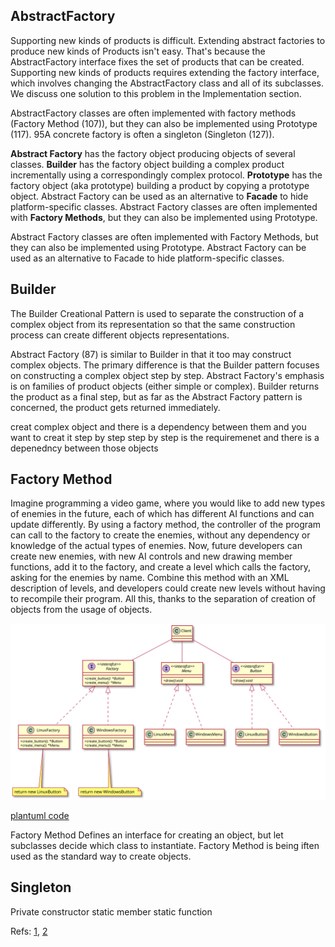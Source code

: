 ## AbstractFactory
Supporting new kinds of products is difficult. Extending abstract factories to
produce new kinds of Products isn't easy. That's because the AbstractFactory
interface fixes the set of products that can be created. Supporting new kinds of
products requires extending the factory interface, which involves changing the
AbstractFactory class and all of its subclasses. We discuss one solution to this
problem in the Implementation section.

AbstractFactory classes are often implemented with factory methods (Factory Method
(107)), but they can also be implemented using Prototype (117).
95A concrete factory is often a singleton (Singleton (127)).


**Abstract Factory** has the factory object producing objects of several classes. 
**Builder** has the factory object building a complex product incrementally using a correspondingly complex protocol. 
**Prototype** has the factory object (aka prototype) building a product by copying a prototype object.
Abstract Factory can be used as an alternative to **Facade** to hide platform-specific classes.
Abstract Factory classes are often implemented with **Factory Methods**, but they can also be implemented using Prototype.

Abstract Factory classes are often implemented with Factory Methods, but they can also be implemented using Prototype.
Abstract Factory can be used as an alternative to Facade to hide platform-specific classes.


## Builder
The Builder Creational Pattern is used to separate the construction of a complex object from its representation so that the same construction process can create different objects representations.


Abstract Factory (87) is similar to Builder in that it too may construct complex objects.
The primary difference is that the Builder pattern focuses on constructing a complex
object step by step. Abstract Factory's emphasis is on families of product objects (either
simple or complex). Builder returns the product as a final step, but as far as the Abstract
Factory pattern is concerned, the product gets returned immediately.

creat complex object and there is a dependency between them and you want to creat it step by step
step by step is the requiremenet and there is a depenedncy between those objects



## Factory Method

Imagine programming a video game, where you would like to add new types of enemies in the future, each of which has different AI functions 
and can update differently. By using a factory method, the controller of the program can call to the factory to create the enemies, 
without any dependency or knowledge of the actual types of enemies.
 Now, future developers can create new enemies, with new AI controls and new drawing member functions, add it to the factory, and create a 
level which calls the factory, asking for the enemies by name. Combine this method with an XML description of levels, and developers could
 create new levels without having to recompile their program. All this, thanks to the separation of creation of objects from the usage of objects.

![PlantUML model](diagrams/abstract_factory.svg)

[plantuml code](diagrams/abstract_factory.puml)


Factory Method Defines an interface for creating an object, but let subclasses decide which class to instantiate. 
Factory Method is being iften used as the standard way to create objects.


## Singleton
Private constructor
static member
static function


Refs:
	[1](https://www.youtube.com/watch?v=KBkkEKNlE6I),
	[2](https://www.youtube.com/watch?v=D1CnNAszv_M&list=PLk6CEY9XxSIDZhQURp6d8Sgp-A0yKKDKV&index=6)

